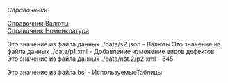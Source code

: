  
*Справочники*

[Справочник Валюты](Справочники/Валюты.md)    
[Справочник Номенклатура](Справочники/Номенклатура.md)    

Это значение из файла данных ./data/s2.json - Валюты
Это значение из файла данных ./data/p1.xml -  Добавление изменение видов дефектов
Это значение из файла данных ./data/nst.2/p2.xml - 345

Это значение из файла bsl - ИспользуемыеТаблицы


